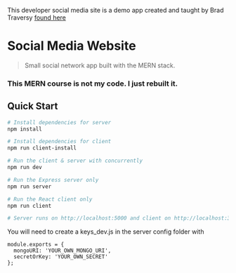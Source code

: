 This developer social media site is a demo app created and taught by Brad Traversy [found here](https://github.com/bradtraversy/devconnector)

# Social Media Website

> Small social network app built with the MERN stack.

### This MERN course is not my code. I just rebuilt it.

## Quick Start

```bash
# Install dependencies for server
npm install

# Install dependencies for client
npm run client-install

# Run the client & server with concurrently
npm run dev

# Run the Express server only
npm run server

# Run the React client only
npm run client

# Server runs on http://localhost:5000 and client on http://localhost:3000
```

You will need to create a keys_dev.js in the server config folder with

```
module.exports = {
  mongoURI: 'YOUR_OWN_MONGO_URI',
  secretOrKey: 'YOUR_OWN_SECRET'
};
```

